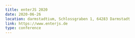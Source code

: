 ```yaml
---
title: enterJS 2020
date: 2020-06-26
location: darmstadtium, Schlossgraben 1, 64283 Darmstadt
link: https://www.enterjs.de
type: conference
---
```

